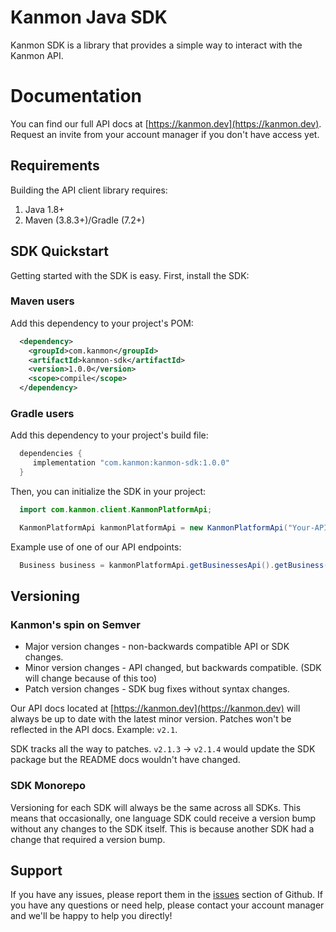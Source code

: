 # Kanmon Java SDK

Kanmon SDK is a library that provides a simple way to interact with the Kanmon API.

# Documentation

You can find our full API docs at [https://kanmon.dev](https://kanmon.dev). Request an invite from your account manager if you don't have access yet.

## Requirements

Building the API client library requires:
1. Java 1.8+
2. Maven (3.8.3+)/Gradle (7.2+)

## SDK Quickstart

Getting started with the SDK is easy. First, install the SDK:

### Maven users

Add this dependency to your project's POM:

```xml
  <dependency>
    <groupId>com.kanmon</groupId>
    <artifactId>kanmon-sdk</artifactId>
    <version>1.0.0</version>
    <scope>compile</scope>
  </dependency>
```

### Gradle users

Add this dependency to your project's build file:

```groovy
  dependencies {
     implementation "com.kanmon:kanmon-sdk:1.0.0"
  }
```

Then, you can initialize the SDK in your project:

```java
  import com.kanmon.client.KanmonPlatformApi;

  KanmonPlatformApi kanmonPlatformApi = new KanmonPlatformApi("Your-API-Key", KanmonPlatformApi.Environment.SANDBOX);
```

Example use of one of our API endpoints:

```java
  Business business = kanmonPlatformApi.getBusinessesApi().getBusiness("Your-Business-Id", "PLATFORM");
```

## Versioning

### Kanmon's spin on Semver

- Major version changes - non-backwards compatible API or SDK changes.
- Minor version changes - API changed, but backwards compatible. (SDK will change because of this too)
- Patch version changes - SDK bug fixes without syntax changes.

Our API docs located at [https://kanmon.dev](https://kanmon.dev) will always be up to date with the latest minor version. Patches won't be reflected in the API docs. Example: `v2.1`.

SDK tracks all the way to patches. `v2.1.3` -> `v2.1.4` would update the SDK package but the README docs wouldn't have changed.

### SDK Monorepo

Versioning for each SDK will always be the same across all SDKs. This means that occasionally, one language SDK could receive a version bump without any changes to the SDK itself. This is because another SDK had a change that required a version bump.

## Support

If you have any issues, please report them in the [issues](https://github.com/Kanmon/sdk/issues) section of Github. If you have any questions or need help, please contact your account manager and we'll be happy to help you directly!
